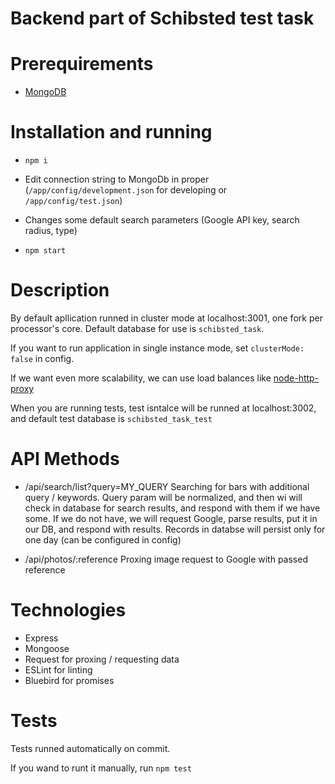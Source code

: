 # Backend part of Schibsted test task

# Prerequirements

* [MongoDB](https://www.mongodb.com/download-center?jmp=nav#community)

# Installation and running

* `npm i`

* Edit connection string to MongoDb in proper (`/app/config/development.json` for developing or  `/app/config/test.json`)

* Changes some default search parameters (Google API key, search radius, type)

* `npm start`

# Description

By default apllication runned in cluster mode at localhost:3001, one fork per processor's core. Default database for use is `schibsted_task`.

If you want to run application in single instance mode, set `clusterMode: false` in config.

If we want even more scalability, we can use load balances like [node-http-proxy](https://github.com/nodejitsu/node-http-proxy)

When you are running tests, test isntalce will be runned at localhost:3002, and default test database is `schibsted_task_test`

# API Methods

* /api/search/list?query=MY_QUERY
Searching for bars with additional query / keywords. Query param will be normalized, and then wi will check in database for search results, and respond with them if we have some. If we do not have, we will request Google, parse results, put it in our DB, and respond with results. Records in databse will persist only for one day (can be configured in config)

* /api/photos/:reference
Proxing image request to Google with passed reference

# Technologies

* Express
* Mongoose
* Request for proxing / requesting data
* ESLint for linting
* Bluebird for promises

# Tests

Tests runned automatically on commit.

If you wand to runt it manually, run `npm test`
